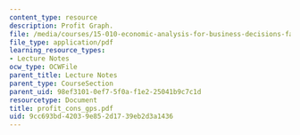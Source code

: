 ```yaml
---
content_type: resource
description: Profit Graph.
file: /media/courses/15-010-economic-analysis-for-business-decisions-fall-2004/9cc693bd42039e852d1739eb2d3a1436_profit_cons_gps.pdf
file_type: application/pdf
learning_resource_types:
- Lecture Notes
ocw_type: OCWFile
parent_title: Lecture Notes
parent_type: CourseSection
parent_uid: 98ef3101-0ef7-5f0a-f1e2-25041b9c7c1d
resourcetype: Document
title: profit_cons_gps.pdf
uid: 9cc693bd-4203-9e85-2d17-39eb2d3a1436
---
```

